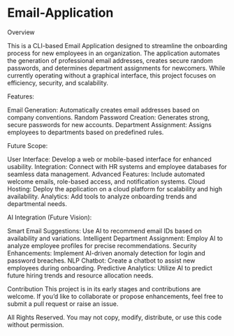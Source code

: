 # Email-Application
Overview

This is a CLI-based Email Application designed to streamline the onboarding process for new employees in an organization. The application automates the generation of professional email addresses, creates secure random passwords, and determines department assignments for newcomers. While currently operating without a graphical interface, this project focuses on efficiency, security, and scalability.

Features:


Email Generation: Automatically creates email addresses based on company conventions.
Random Password Creation: Generates strong, secure passwords for new accounts.
Department Assignment: Assigns employees to departments based on predefined rules.


Future Scope:

User Interface: Develop a web or mobile-based interface for enhanced usability.
Integration: Connect with HR systems and employee databases for seamless data management.
Advanced Features: Include automated welcome emails, role-based access, and notification systems.
Cloud Hosting: Deploy the application on a cloud platform for scalability and high availability.
Analytics: Add tools to analyze onboarding trends and departmental needs.


AI Integration (Future Vision):


Smart Email Suggestions: Use AI to recommend email IDs based on availability and variations.
Intelligent Department Assignment: Employ AI to analyze employee profiles for precise recommendations.
Security Enhancements: Implement AI-driven anomaly detection for login and password breaches.
NLP Chatbot: Create a chatbot to assist new employees during onboarding.
Predictive Analytics: Utilize AI to predict future hiring trends and resource allocation needs.


Contribution
This project is in its early stages and contributions are welcome. If you’d like to collaborate or propose enhancements, feel free to submit a pull request or raise an issue.


All Rights Reserved. You may not copy, modify, distribute, or use this code without permission.

